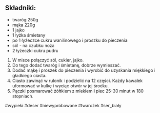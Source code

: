 ## Składniki:
- twaróg 250g
- mąka 220g
- 1 jajko
- 1 łyżka śmietany
- po 1 łyżeczce cukru wanilinowego i proszku do pieczenia
- sól - na czubku noża
- 2 łyżeczki cukru pudru

1. W misce połączyć sól, cukier, jajko. 
2. Do tego dodać twaróg i śmietanę, dobrze wymieszać.
3. Dodać mąkę i proszek do pieczenia i wyrobić do uzyskania miękkiego i gładkiego ciasta.
4. Ciasto zawinąć w rulonik i podzielić na 12 części. Każdy kawalek uformować w kulkę i wyciąc otwór w jej środku.
5. Pączki posmarować żółtkiem z mlekiem i piec 25-30 minut w 180 stopniach.

#wypieki #deser #niewypróbowane #twarożek #ser_biały 